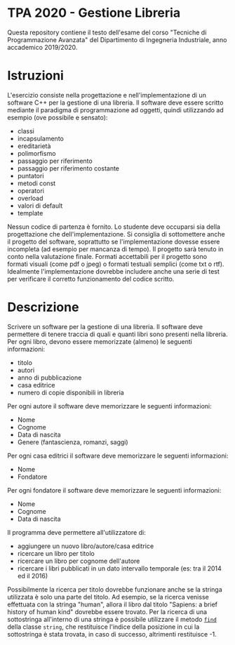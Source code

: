# TPA 2020 - Gestione Libreria
Questa repository contiene il testo dell'esame del corso "Tecniche di Programmazione Avanzata" del Dipartimento di Ingegneria Industriale, anno accademico 2019/2020.

# Istruzioni
L'esercizio consiste nella progettazione e nell'implementazione di un software C++ per la gestione di una libreria. 
Il software deve essere scritto mediante il paradigma di programmazione ad oggetti, quindi utilizzando ad esempio (ove possibile e sensato):
 * classi
 * incapsulamento
 * ereditarietà
 * polimorfismo
 * passaggio per riferimento
 * passaggio per riferimento costante
 * puntatori
 * metodi const
 * operatori
 * overload
 * valori di default
 * template

Nessun codice di partenza è fornito. Lo studente deve occuparsi sia della progettazione che dell'implementazione. Si consiglia di sottomettere anche il progetto del software, soprattutto se l'implementazione dovesse essere incompleta (ad esempio per mancanza di tempo). 
Il progetto sarà tenuto in conto nella valutazione finale. 
Formati accettabili per il progetto sono formati visuali (come pdf o jpeg) o formati testuali semplici (come txt o rtf). 
Idealmente l'implementazione dovrebbe includere anche una serie di test per verificare il corretto funzionamento del codice scritto.

# Descrizione

Scrivere un software per la gestione di una libreria. Il software deve permettere di tenere traccia di quali e quanti libri sono presenti nella libreria. Per ogni libro, devono essere memorizzate (almeno) le seguenti informazioni:
* titolo
* autori
* anno di pubblicazione
* casa editrice
* numero di copie disponibili in libreria

Per ogni autore il software deve memorizzare le seguenti informazioni:
* Nome
* Cognome
* Data di nascita
* Genere (fantascienza, romanzi, saggi)

Per ogni casa editrici il software deve memorizzare le seguenti informazioni:
* Nome
* Fondatore

Per ogni fondatore il software deve memorizzare le seguenti informazioni:
* Nome
* Cognome
* Data di nascita

Il programma deve permettere all'utilizzatore di:
* aggiungere un nuovo libro/autore/casa editrice
* ricercare un libro per titolo
* ricercare un libro per cognome dell'autore
* ricercare i libri pubblicati in un dato intervallo temporale (es: tra il 2014 ed il 2016)

Possibilmente la ricerca per titolo dovrebbe funzionare anche se la stringa utilizzata è solo una parte del titolo. Ad esempio, se la ricerca venisse effettuata con la stringa "human", allora il libro dal titolo "Sapiens: a brief history of human kind" dovrebbe essere trovato. Per la ricerca di una sottostringa all'interno di una stringa è possibile utilizzare il metodo [```find```](https://www.cplusplus.com/reference/string/string/find/) della classe ```string```, che restituisce l'indice della posizione in cui la sottostringa è stata trovata, in caso di successo, altrimenti restituisce -1.
